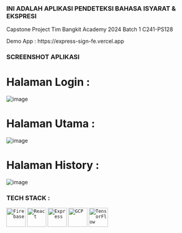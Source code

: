 ### INI ADALAH APLIKASI PENDETEKSI BAHASA ISYARAT & EKSPRESI
<p>Capstone Project Tim Bangkit Academy 2024 Batch 1 C241-PS128 </p>
<p>Demo App : https://express-sign-fe.vercel.app</p>

### SCREENSHOT APLIKASI
# Halaman Login : 
![image](https://github.com/Akaza22/Express-Sign-FE/assets/95345862/8e1088ee-08a5-484e-974e-b5a263a008a6)

# Halaman Utama : 
![image](https://github.com/Akaza22/Express-Sign-FE/assets/95345862/363acaad-9cab-45b9-8ef4-4a2f1509e954)

# Halaman History : 
![image](https://github.com/Akaza22/Express-Sign-FE/assets/95345862/bba94b88-bc06-4cb1-be02-30c7239a47ad)

### TECH STACK :
<div >
	<code><img width="50" src="https://user-images.githubusercontent.com/25181517/189716855-2c69ca7a-5149-4647-936d-780610911353.png" alt="Firebase" title="Firebase"/></code>
	<code><img width="50" src="https://user-images.githubusercontent.com/25181517/183897015-94a058a6-b86e-4e42-a37f-bf92061753e5.png" alt="React" title="React"/></code>
	<code><img width="50" src="https://user-images.githubusercontent.com/25181517/183859966-a3462d8d-1bc7-4880-b353-e2cbed900ed6.png" alt="Express" title="Express"/></code>
	<code><img width="50" src="https://user-images.githubusercontent.com/25181517/183911547-990692bc-8411-4878-99a0-43506cdb69cf.png" alt="GCP" title="GCP"/></code>
	<code><img width="50" src="https://user-images.githubusercontent.com/25181517/223639822-2a01e63a-a7f9-4a39-8930-61431541bc06.png" alt="TensorFlow" title="TensorFlow"/></code>
</div>
